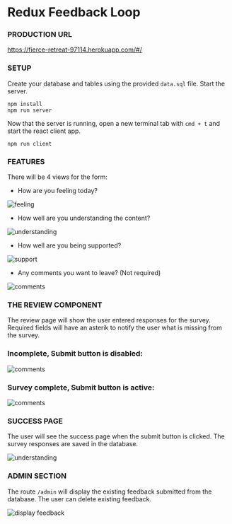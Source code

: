# Redux Feedback Loop

### PRODUCTION URL 
https://fierce-retreat-97114.herokuapp.com/#/

### SETUP

Create your database and tables using the provided `data.sql` file. Start the server.

```
npm install
npm run server
```

Now that the server is running, open a new terminal tab with `cmd + t` and start the react client app.

```
npm run client
```

### FEATURES

There will be 4 views for the form:

- How are you feeling today?

![feeling](wireframes/page-one.png)

- How well are you understanding the content?

![understanding](wireframes/page-two.png)

- How well are you being supported?

![support](wireframes/page-three.png)

- Any comments you want to leave? (Not required)

![comments](wireframes/page-four.png)


### THE REVIEW COMPONENT

The review page will show the user entered responses for the survey. Required fields will have an asterik to notify the user what is missing from the survey.

### Incomplete, Submit button is disabled:

![comments](wireframes/review-component-inactive.png)

### Survey complete, Submit button is active:

![comments](wireframes/review-component-active.png)

### SUCCESS PAGE

The user will see the success page when the submit button is clicked. The survey responses are saved in the database. 

![understanding](wireframes/page-five.png)

### ADMIN SECTION

The route `/admin` will display the existing feedback submitted from the database. The user can delete existing feedback. 

![display feedback](wireframes/admin.png)

